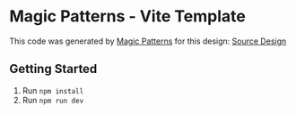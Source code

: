 # Magic Patterns - Vite Template

This code was generated by [Magic Patterns](https://magicpatterns.com) for this design: [Source Design](https://www.magicpatterns.com/c/w3sycatdvexhc7k2xqv6r3)

## Getting Started

1. Run `npm install`
2. Run `npm run dev`

